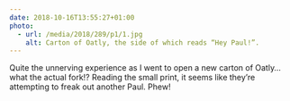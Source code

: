 ```yaml
---
date: 2018-10-16T13:55:27+01:00
photo:
  - url: /media/2018/289/p1/1.jpg
    alt: Carton of Oatly, the side of which reads “Hey Paul!”.
---
```


Quite the unnerving experience as I went to open a new carton of Oatly… what the actual fork!? Reading the small print, it seems like they’re attempting to freak out another Paul. Phew!
